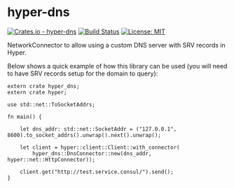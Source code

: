 # hyper-dns

[![Crates.io - hyper-dns](https://img.shields.io/crates/v/hyper-dns.svg)](https://crates.io/crates/hyper-dns) [![Build Status](https://travis-ci.org/cswindle/hyper-dns.svg?branch=master)](https://travis-ci.org/cswindle/hyper-dns) [![License: MIT](https://img.shields.io/badge/License-MIT-green.svg)](https://opensource.org/licenses/MIT)

NetworkConnector to allow using a custom DNS server with SRV records in Hyper.

Below shows a quick example of how this library can be used (you will need to have SRV records setup for the domain to query):

```
extern crate hyper_dns;
extern crate hyper;

use std::net::ToSocketAddrs;

fn main() {

    let dns_addr: std::net::SocketAddr = ("127.0.0.1", 8600).to_socket_addrs().unwrap().next().unwrap();

    let client = hyper::client::Client::with_connector(
        hyper_dns::DnsConnector::new(dns_addr, hyper::net::HttpConnector));

    client.get("http://test.service.consul/").send();
}
```
